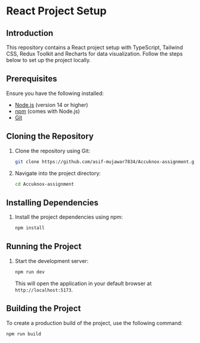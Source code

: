 # React Project Setup

## Introduction

This repository contains a React project setup with TypeScript, Tailwind CSS, Redux Toolkit and Recharts for data visualization. Follow the steps below to set up the project locally.

## Prerequisites

Ensure you have the following installed:

- [Node.js](https://nodejs.org/) (version 14 or higher)
- [npm](https://www.npmjs.com/get-npm) (comes with Node.js)
- [Git](https://git-scm.com/)

## Cloning the Repository

1. Clone the repository using Git:

   ```bash
   git clone https://github.com/asif-mujawar7834/Accuknox-assignment.git
   ```

2. Navigate into the project directory:

   ```bash
   cd Accuknox-assignment
   ```

## Installing Dependencies

1. Install the project dependencies using npm:

   ```bash
   npm install
   ```

## Running the Project

1. Start the development server:

   ```bash
   npm run dev
   ```

   This will open the application in your default browser at `http://localhost:5173`.

## Building the Project

To create a production build of the project, use the following command:

```bash
npm run build
```

